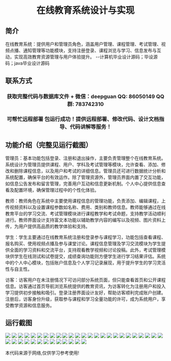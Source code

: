 <p><h1 align="center">在线教育系统设计与实现</h1></p>

## 简介
在线教育系统：提供用户和管理员角色，涵盖用户管理、课程管理、考试管理、视频点播、通知管理等功能模块，支持注册登录、课程浏览与学习、信息发布与互动，实现高效教育资源管理与用户体验提升。    --计算机毕业设计源码；毕设源码；java毕业设计源码


## 联系方式
<p><h3 align="center">获取完整代码与数据库文件 + 微信：deepguan QQ: 86050149 QQ群: 783742310</h3></p>
<p><h3 align="center">可帮忙远程部署 包运行成功！提供远程部署、修改代码、设计文档指导、代码讲解等服务！</h3></p>

## 功能介绍（完整见运行截图）
管理员：基本功能包括登录、注册和退出操作，主要负责管理整个在线教育系统。系统设计为管理员提供课程、用户、学科及考试管理等模块，允许查看、添加、修改和删除课程信息，以及用户和考试的详细信息。管理员还可进行数据统计分析和系统配置，确保平台的有效运作。除了管理资源外，管理员界面内置了交互功能，如信息公告发布和留言管理，完善用户互动和信息更新机制。个人中心提供信息查看及配置环境，确保管理过程中的个性化体验。

教师：教师角色在系统中主要使用课程信息的管理功能，负责添加、编辑课程，上传视频资料以及设置课程参数如名称、费用、类别和教师信息。教师能够通过在线教育平台的学习交流、考试管理模块进行课程教学和考试命题，支持教学活动顺利进行。教师界面设计支持富文本功能以辅助教学内容的编写以及视频、图片资料上传，为用户提供高品质的教学体验和支持。

学生：学生主要通过在线教育系统注册和登录参与课程学习，功能包括查看课程、报名购买、使用视频点播及参与课堂讨论。课程信息管理及学习交流模块为学生提供全面的学习资料和交流平台，支持观看教学视频和讨论投稿。此外，考试管理模块供学生在线测试和试卷提交，成绩查询功能则方便学生进行学习结果评估。系统中的个人中心模块，包括账户信息及个人学习记录展现，用于提升学生的学习灵活性与自主性。

访客：访客用户在未注册情况下可访问部分系统页面，但只能查看首页和公开课程信息。访客通过首页导航浏览系统提供的教育资讯，为访客转化为注册用户和投入学习提供初步接触和吸引。登录注册界面设计友好，帮助访客顺利完成账户创建。注册后，访客身份升级，获取参与课程和学习全量功能的许可，成为系统用户，享受教学资源和信息服务。


## 运行截图
![](https://bs-1329754181.cos.ap-shanghai.myqcloud.com/spring/OnlineEducationSystemDesignAndImplementation/img/001.jpg)
![](https://bs-1329754181.cos.ap-shanghai.myqcloud.com/spring/OnlineEducationSystemDesignAndImplementation/img/002.jpg)
![](https://bs-1329754181.cos.ap-shanghai.myqcloud.com/spring/OnlineEducationSystemDesignAndImplementation/img/003.jpg)
![](https://bs-1329754181.cos.ap-shanghai.myqcloud.com/spring/OnlineEducationSystemDesignAndImplementation/img/004.jpg)
![](https://bs-1329754181.cos.ap-shanghai.myqcloud.com/spring/OnlineEducationSystemDesignAndImplementation/img/005.jpg)
![](https://bs-1329754181.cos.ap-shanghai.myqcloud.com/spring/OnlineEducationSystemDesignAndImplementation/img/006.jpg)
![](https://bs-1329754181.cos.ap-shanghai.myqcloud.com/spring/OnlineEducationSystemDesignAndImplementation/img/007.jpg)
![](https://bs-1329754181.cos.ap-shanghai.myqcloud.com/spring/OnlineEducationSystemDesignAndImplementation/img/008.jpg)
![](https://bs-1329754181.cos.ap-shanghai.myqcloud.com/spring/OnlineEducationSystemDesignAndImplementation/img/009.jpg)
![](https://bs-1329754181.cos.ap-shanghai.myqcloud.com/spring/OnlineEducationSystemDesignAndImplementation/img/010.jpg)
![](https://bs-1329754181.cos.ap-shanghai.myqcloud.com/spring/OnlineEducationSystemDesignAndImplementation/img/011.jpg)
![](https://bs-1329754181.cos.ap-shanghai.myqcloud.com/spring/OnlineEducationSystemDesignAndImplementation/img/012.jpg)
![](https://bs-1329754181.cos.ap-shanghai.myqcloud.com/spring/OnlineEducationSystemDesignAndImplementation/img/013.jpg)
![](https://bs-1329754181.cos.ap-shanghai.myqcloud.com/spring/OnlineEducationSystemDesignAndImplementation/img/014.jpg)
![](https://bs-1329754181.cos.ap-shanghai.myqcloud.com/spring/OnlineEducationSystemDesignAndImplementation/img/015.jpg)
![](https://bs-1329754181.cos.ap-shanghai.myqcloud.com/spring/OnlineEducationSystemDesignAndImplementation/img/016.jpg)
![](https://bs-1329754181.cos.ap-shanghai.myqcloud.com/spring/OnlineEducationSystemDesignAndImplementation/img/017.jpg)
![](https://bs-1329754181.cos.ap-shanghai.myqcloud.com/spring/OnlineEducationSystemDesignAndImplementation/img/018.jpg)
![](https://bs-1329754181.cos.ap-shanghai.myqcloud.com/spring/OnlineEducationSystemDesignAndImplementation/img/019.jpg)
![](https://bs-1329754181.cos.ap-shanghai.myqcloud.com/spring/OnlineEducationSystemDesignAndImplementation/img/020.jpg)
![](https://bs-1329754181.cos.ap-shanghai.myqcloud.com/spring/OnlineEducationSystemDesignAndImplementation/img/021.jpg)
![](https://bs-1329754181.cos.ap-shanghai.myqcloud.com/spring/OnlineEducationSystemDesignAndImplementation/img/022.jpg)
![](https://bs-1329754181.cos.ap-shanghai.myqcloud.com/spring/OnlineEducationSystemDesignAndImplementation/img/023.jpg)
![](https://bs-1329754181.cos.ap-shanghai.myqcloud.com/spring/OnlineEducationSystemDesignAndImplementation/img/024.jpg)
![](https://bs-1329754181.cos.ap-shanghai.myqcloud.com/spring/OnlineEducationSystemDesignAndImplementation/img/025.jpg)
![](https://bs-1329754181.cos.ap-shanghai.myqcloud.com/spring/OnlineEducationSystemDesignAndImplementation/img/026.jpg)
![](https://bs-1329754181.cos.ap-shanghai.myqcloud.com/spring/OnlineEducationSystemDesignAndImplementation/img/027.jpg)
![](https://bs-1329754181.cos.ap-shanghai.myqcloud.com/spring/OnlineEducationSystemDesignAndImplementation/img/028.jpg)
![](https://bs-1329754181.cos.ap-shanghai.myqcloud.com/spring/OnlineEducationSystemDesignAndImplementation/img/029.jpg)
![](https://bs-1329754181.cos.ap-shanghai.myqcloud.com/spring/OnlineEducationSystemDesignAndImplementation/img/030.jpg)
![](https://bs-1329754181.cos.ap-shanghai.myqcloud.com/spring/OnlineEducationSystemDesignAndImplementation/img/031.jpg)
![](https://bs-1329754181.cos.ap-shanghai.myqcloud.com/spring/OnlineEducationSystemDesignAndImplementation/img/032.jpg)
![](https://bs-1329754181.cos.ap-shanghai.myqcloud.com/spring/OnlineEducationSystemDesignAndImplementation/img/033.jpg)
![](https://bs-1329754181.cos.ap-shanghai.myqcloud.com/spring/OnlineEducationSystemDesignAndImplementation/img/034.jpg)
![](https://bs-1329754181.cos.ap-shanghai.myqcloud.com/spring/OnlineEducationSystemDesignAndImplementation/img/035.jpg)
![](https://bs-1329754181.cos.ap-shanghai.myqcloud.com/spring/OnlineEducationSystemDesignAndImplementation/img/036.jpg)
![](https://bs-1329754181.cos.ap-shanghai.myqcloud.com/spring/OnlineEducationSystemDesignAndImplementation/img/037.jpg)
![](https://bs-1329754181.cos.ap-shanghai.myqcloud.com/spring/OnlineEducationSystemDesignAndImplementation/img/038.jpg)

<p>本代码来源于网络,仅供学习参考使用!</p>
